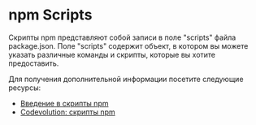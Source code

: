 # npm Scripts

Скрипты npm представляют собой записи в поле "scripts" файла package.json. Поле "scripts" содержит объект, в котором вы можете указать различные команды и скрипты, которые вы хотите предоставить.

Для получения дополнительной информации посетите следующие ресурсы:

- [Введение в скрипты npm](https://www.geeksforgeeks.org/introduction-to-npm-scripts/)
- [Codevolution: скрипты npm](https://www.youtube.com/watch?v=hHt3oVk3XVk)
